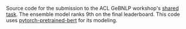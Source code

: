 Source code for the submission to the ACL GeBNLP workshop's [shared task](https://www.kaggle.com/c/gendered-pronoun-resolution/overview).
The ensemble model ranks 9th on the final leaderboard.
This code uses [pytorch-pretrained-bert](https://github.com/huggingface/pytorch-pretrained-BERT) for its modeling.
